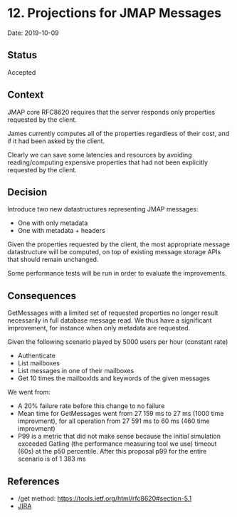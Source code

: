 # 12. Projections for JMAP Messages

Date: 2019-10-09

## Status

Accepted

## Context

JMAP core RFC8620 requires that the server responds only properties requested by the client.

James currently computes all of the properties regardless of their cost, and if it had been asked by the client.

Clearly we can save some latencies and resources by avoiding reading/computing expensive properties that had not been explicitly requested by the client.

## Decision

Introduce two new datastructures representing JMAP messages:
 - One with only metadata
 - One with metadata + headers

Given the properties requested by the client, the most appropriate message datastructure will be computed, on top of 
existing message storage APIs that should remain unchanged.

Some performance tests will be run in order to evaluate the improvements.

## Consequences

GetMessages with a limited set of requested properties no longer result necessarily in full database message read. We
thus have a significant improvement, for instance when only metadata are requested.

Given the following scenario played by 5000 users per hour (constant rate)
 - Authenticate
 - List mailboxes
 - List messages in one of their mailboxes
 - Get 10 times the mailboxIds and keywords of the given messages

We went from:
 - A 20% failure rate before this change to no failure
 - Mean time for GetMessages went from 27 159 ms to 27 ms (1000 time improvment), for all operation from
 27 591 ms to 60 ms (460 time improvment)
 - P99 is a metric that did not make sense because the initial simulation exceeded Gatling (the performance measuring tool 
 we use) timeout (60s) at the p50 percentile. After this proposal p99 for the entire scenario is of 1 383 ms

## References

 - /get method: https://tools.ietf.org/html/rfc8620#section-5.1
 - [JIRA](https://issues.apache.org/jira/browse/JAMES-2919)
